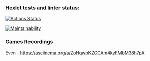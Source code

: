 ### Hexlet tests and linter status:
[![Actions Status](https://github.com/bbdb19/php-project-lvl1/workflows/hexlet-check/badge.svg)](https://github.com/bbdb19/php-project-lvl1/actions)

[![Maintainability](https://api.codeclimate.com/v1/badges/a99a88d28ad37a79dbf6/maintainability)](https://codeclimate.com/github/codeclimate/codeclimate/maintainability)

### Games Recordings

Even - https://asciinema.org/a/ZoHqwpKZCCAm4kyFMbM38h7pA